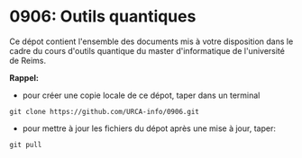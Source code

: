 # 0906: Outils quantiques

Ce dépot contient l'ensemble des documents mis à votre disposition dans le cadre du cours d'outils quantique du master d'informatique de l'université de Reims.

**Rappel:**

- pour créer une copie locale de ce dépot, taper dans un terminal 
```
git clone https://github.com/URCA-info/0906.git
```
- pour mettre à jour les fichiers du dépot après une mise à jour, taper:
```
git pull
```
